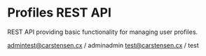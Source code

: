 # Profiles REST API

REST API providing basic functionality for managing user profiles.

admintest@carstensen.cx / adminadmin
test@carstensen.cx / test
